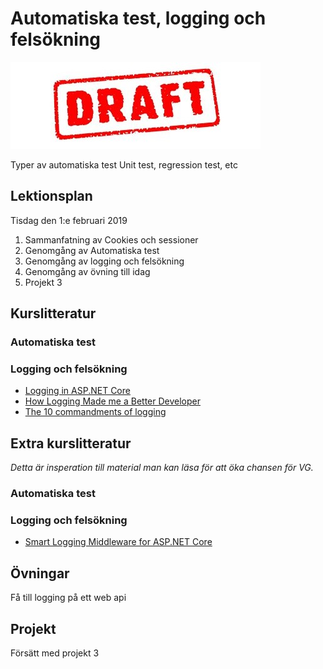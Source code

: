 # Automatiska test, logging och felsökning

![Draft](draft.jpg)

Typer av automatiska test
Unit test, regression test,  etc

## Lektionsplan
Tisdag den 1:e februari 2019

1. Sammanfatning av Cookies och sessioner 
1. Genomgång av Automatiska test
1. Genomgång av logging och felsökning
1. Genomgång av övning till idag
1. Projekt 3

## Kurslitteratur
### Automatiska test

### Logging och felsökning
* [Logging in ASP.NET Core](https://docs.microsoft.com/en-us/aspnet/core/fundamentals/logging/?tabs=aspnetcore2x)
* [How Logging Made me a Better Developer](http://vasir.net/blog/development/how-logging-made-me-a-better-developer)
* [The 10 commandments of logging](http://www.masterzen.fr/2013/01/13/the-10-commandments-of-logging/)


## Extra kurslitteratur
*Detta är insperation till material man kan läsa för att öka chansen för VG.*
### Automatiska test
### Logging och felsökning
* [Smart Logging Middleware for ASP.NET Core](https://blog.getseq.net/smart-logging-middleware-for-asp-net-core/)

## Övningar
Få till logging på ett web api
## Projekt
Försätt med projekt 3